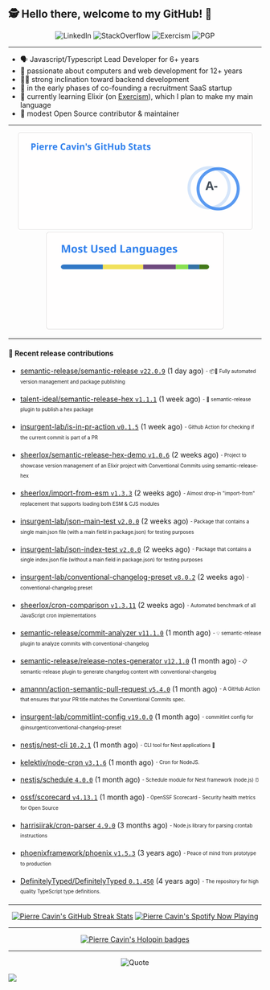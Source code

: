 <h2 style="display:inline" align="center">🕵️ Hello there, welcome to my GitHub! 👋</h2>
<br />
<p align="center">
    <a href="https://links.sherlox.io/github-linkedin" target="_blank" style="text-decoration: none;">
        <img src="https://img.shields.io/badge/LinkedIn-0077b5?style=flat-square&logo=linkedin" alt="LinkedIn">
    </a>
    <a href="https://links.sherlox.io/github-stackoverflow" target="_blank" style="text-decoration: none;">
        <img src="https://img.shields.io/badge/StackOverflow-9a9c9f?style=flat-square&logo=StackOverflow" alt="StackOverflow">
    </a>
    <a href="https://links.sherlox.io/github-exercism" target="_blank" style="text-decoration: none;">
        <img src="https://img.shields.io/badge/Exercism-7600fe?style=flat-square&logo=Exercism" alt="Exercism">
    </a>
    <a href="https://pgp.mit.edu/pks/lookup?op=get&search=0x48D089FE8FC01A4E7E88EE9611567DFABCB9256E" target="_blank" style="text-decoration: none;">
        <img src="https://img.shields.io/badge/pgp-0x11567DFABCB9256E-313131?style=flat&labelColor=313131&color=313131" alt="PGP">
    </a>
</p>

---

<ul>
    <li>🗣 Javascript/Typescript Lead Developer for 6+ years</li>
    <li>👴 passionate about computers and web development for 12+ years</li>
    <li>🧑‍💻 strong inclination toward backend development</li>
    <li>👷 in the early phases of co-founding a recruitment SaaS startup</li>
    <li>💜 currently learning Elixir (on <a href="https://links.sherlox.io/github-exercism-elixir-track">Exercism</a>), which I plan to make my main language</li>
    <li>🫶 modest Open Source contributor & maintainer</li>
</ul>

---

<div align="center">
  <a href="https://github-readme-stats.sherlox.io" style="display: inline-block;">
    <img src="assets/stats.svg" alt="Pierre Cavin's Github stats" height="195px" />
  </a>
  
  <a href="https://github-readme-stats.sherlox.io" style="display: inline-block;">
    <img src="assets/top-langs.svg" alt="Pierre Cavin's Most used languages" height="195px" />
  </a>
</div>

---

#### 🫶 Recent release contributions

- [semantic-release/semantic-release `v22.0.9`](https://github.com/semantic-release/semantic-release/releases/tag/v22.0.9) (1 day ago) <sub><sup>- :package::rocket: Fully automated version management and package publishing</sup></sub>

- [talent-ideal/semantic-release-hex `v1.1.1`](https://github.com/talent-ideal/semantic-release-hex/releases/tag/v1.1.1) (1 week ago) <sub><sup>- 🚢 semantic-release plugin to publish a hex package</sup></sub>

- [insurgent-lab/is-in-pr-action `v0.1.5`](https://github.com/insurgent-lab/is-in-pr-action/releases/tag/v0.1.5) (1 week ago) <sub><sup>- Github Action for checking if the current commit is part of a PR</sup></sub>

- [sheerlox/semantic-release-hex-demo `v1.0.6`](https://github.com/sheerlox/semantic-release-hex-demo/releases/tag/v1.0.6) (2 weeks ago) <sub><sup>- Project to showcase version management of an Elixir project with Conventional Commits using semantic-release-hex</sup></sub>

- [sheerlox/import-from-esm `v1.3.3`](https://github.com/sheerlox/import-from-esm/releases/tag/v1.3.3) (2 weeks ago) <sub><sup>- Almost drop-in &#34;import-from&#34; replacement that supports loading both ESM &amp; CJS modules</sup></sub>

- [insurgent-lab/json-main-test `v2.0.0`](https://github.com/insurgent-lab/json-main-test/releases/tag/v2.0.0) (2 weeks ago) <sub><sup>- Package that contains a single main.json file (with a main field in package.json) for testing purposes</sup></sub>

- [insurgent-lab/json-index-test `v2.0.0`](https://github.com/insurgent-lab/json-index-test/releases/tag/v2.0.0) (2 weeks ago) <sub><sup>- Package that contains a single index.json file (without a main field in package.json) for testing purposes</sup></sub>

- [insurgent-lab/conventional-changelog-preset `v8.0.2`](https://github.com/insurgent-lab/conventional-changelog-preset/releases/tag/v8.0.2) (2 weeks ago) <sub><sup>- conventional-changelog preset</sup></sub>

- [sheerlox/cron-comparison `v1.3.11`](https://github.com/sheerlox/cron-comparison/releases/tag/v1.3.11) (2 weeks ago) <sub><sup>- Automated benchmark of all JavaScript cron implementations</sup></sub>

- [semantic-release/commit-analyzer `v11.1.0`](https://github.com/semantic-release/commit-analyzer/releases/tag/v11.1.0) (1 month ago) <sub><sup>- :bulb: semantic-release plugin to analyze commits with conventional-changelog</sup></sub>

- [semantic-release/release-notes-generator `v12.1.0`](https://github.com/semantic-release/release-notes-generator/releases/tag/v12.1.0) (1 month ago) <sub><sup>- :clipboard: semantic-release plugin to generate changelog content with conventional-changelog</sup></sub>

- [amannn/action-semantic-pull-request `v5.4.0`](https://github.com/amannn/action-semantic-pull-request/releases/tag/v5.4.0) (1 month ago) <sub><sup>- A GitHub Action that ensures that your PR title matches the Conventional Commits spec.</sup></sub>

- [insurgent-lab/commitlint-config `v19.0.0`](https://github.com/insurgent-lab/commitlint-config/releases/tag/v19.0.0) (1 month ago) <sub><sup>- commitlint config for @insurgent/conventional-changelog-preset</sup></sub>

- [nestjs/nest-cli `10.2.1`](https://github.com/nestjs/nest-cli/releases/tag/10.2.1) (1 month ago) <sub><sup>- CLI tool for Nest applications 🍹 </sup></sub>

- [kelektiv/node-cron `v3.1.6`](https://github.com/kelektiv/node-cron/releases/tag/v3.1.6) (1 month ago) <sub><sup>- Cron for NodeJS.</sup></sub>

- [nestjs/schedule `4.0.0`](https://github.com/nestjs/schedule/releases/tag/4.0.0) (1 month ago) <sub><sup>- Schedule module for Nest framework (node.js) ⏰</sup></sub>

- [ossf/scorecard `v4.13.1`](https://github.com/ossf/scorecard/releases/tag/v4.13.1) (1 month ago) <sub><sup>- OpenSSF Scorecard - Security health metrics for Open Source</sup></sub>

- [harrisiirak/cron-parser `4.9.0`](https://github.com/harrisiirak/cron-parser/releases/tag/4.9.0) (3 months ago) <sub><sup>- Node.js library for parsing crontab instructions</sup></sub>

- [phoenixframework/phoenix `v1.5.3`](https://github.com/phoenixframework/phoenix/releases/tag/v1.5.3) (3 years ago) <sub><sup>- Peace of mind from prototype to production</sup></sub>

- [DefinitelyTyped/DefinitelyTyped `0.1.450`](https://github.com/DefinitelyTyped/DefinitelyTyped/releases/tag/0.1.450) (4 years ago) <sub><sup>- The repository for high quality TypeScript type definitions.</sup></sub>


---

<div align="center">
  <a href="https://github-readme-streak-stats.herokuapp.com" style="display: inline-block;">
    <img src="https://github-readme-streak-stats.sherlox.io/?user=sheerlox&theme=default&mode=weekly&disable_animations=true" alt="Pierre Cavin's GitHub Streak Stats" height="247px" />
  </a>

  <a href="https://links.sherlox.io/github-spotify" style="display: inline-block;">
    <img src="https://spotify-github-profile.vercel.app/api/view?uid=6ridtm5cbc0y9bf5qmtqpoupv&cover_image=true&theme=default&show_offline=false&background_color=121212&interchange=true&bar_color_cover=true" alt="Pierre Cavin's Spotify Now Playing" height="240px" />
  </a>
</div>

---

<div align="center">
  <a href="https://holopin.io/@sheerlox" style="display: inline-block;">
    <img src="https://holopin.me/sheerlox" alt="Pierre Cavin's Holopin badges" height="253px" />
  </a>
</div>

---

<p align="center">
    <a href="https://github.com/piyushsuthar/github-readme-quotes" target="_blank" style="text-decoration: none;">
        <img src="https://quotes-github-readme.vercel.app/api?type=horizontal&quote=Inaction%20will%20cause%20a%20man%20to%20sink%20into%20the%20slough%20of%20despond%20and%20vanish%20without%20a%20trace.&author=Farley%20Mowat" alt="Quote">
    </a>
</p>

![](https://hit.yhype.me/github/profile?user_id=11234273)
